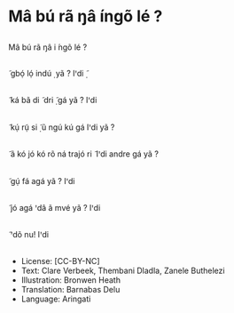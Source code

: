 # Mâ bú rã ŋâ íngõ lé ?

##
Mâ bú rã ŋâ i ́ngõ lé ?


##
̃ gbọ́ lọ́ indú
̣ yã ?
Iꞌdi
̣̃


##
̃ ká bã di ̃ dri ̣̃ gá yã ?
Iꞌdi


##
̃ kụ́ rụ̃ si ̣̃ ũ ngú kú gá
Iꞌdi
yã ?


##
̃ ã kó jó kó rõ ná trajó ri ̃
Iꞌdi
andre gá yã ?


##
̃ gụ́ fá agá yã ?
Iꞌdi


##
̃ jó agá ꞌdâ ã mvé yã ?
Iꞌdi


##
̃ ꞌdõ nu!
Iꞌdi


##
* License: [CC-BY-NC]
* Text: Clare Verbeek, Thembani Dladla, Zanele Buthelezi
* Illustration: Bronwen Heath
* Translation: Barnabas Delu
* Language: Aringati
